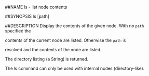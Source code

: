 ##NAME
  ls - list node contents

##SYNOPSIS
  ls [path]

##DESCRIPTION
  Display the contents of the given node. With no `path` specified the

  contents of the current node are listed. Otherwise the `path` is 

  resolved and the contents of the node are listed.



  The directory listing (a String) is returned.



  The ls command can only be used with internal nodes (directory-like).
